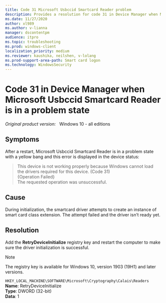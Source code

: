 ```yaml
---
title: Code 31 Microsoft Usbccid Smartcard Reader problem
description: Provides a resolution for code 31 in Device Manager when Microsoft Usbccid Smartcard Reader is in a problem state.
ms.date: 11/27/2020
author: xl989
ms.author: v-lianna
manager: dscontentpm
audience: itpro
ms.topic: troubleshooting
ms.prod: windows-client
localization_priority: medium
ms.reviewer: kaushika, neilshen, v-lolang
ms.prod-support-area-path: Smart card logon
ms.technology: WindowsSecurity
---
```

# Code 31 in Device Manager when Microsoft Usbccid Smartcard Reader is in a problem state

_Original product version:_ &nbsp; Windows 10 - all editions

## Symptoms

After a restart, Microsoft Usbccid Smartcard Reader is in a problem state with a yellow bang and this error is displayed in the device status:

> This device is not working properly because Windows cannot load the drivers required for this device. (Code 31)  
{Operation Failed}  
The requested operation was unsuccessful.

## Cause

During initialization, the smartcard driver attempts to create an instance of smart card class extension. The attempt failed and the driver isn’t ready yet.

## Resolution

Add the **RetryDeviceInitialize** registry key and restart the computer to make sure the driver initialization is successful.

> [!Note]
> The registry key is available for Windows 10, version 1903 (19H1) and later versions.

`HKEY_LOCAL_MACHINE\SOFTWARE\Microsoft\Cryptography\Calais\Readers`  
**Name**: RetryDeviceInitialize  
**Type**: DWORD (32-bit)  
**Data**: 1  
